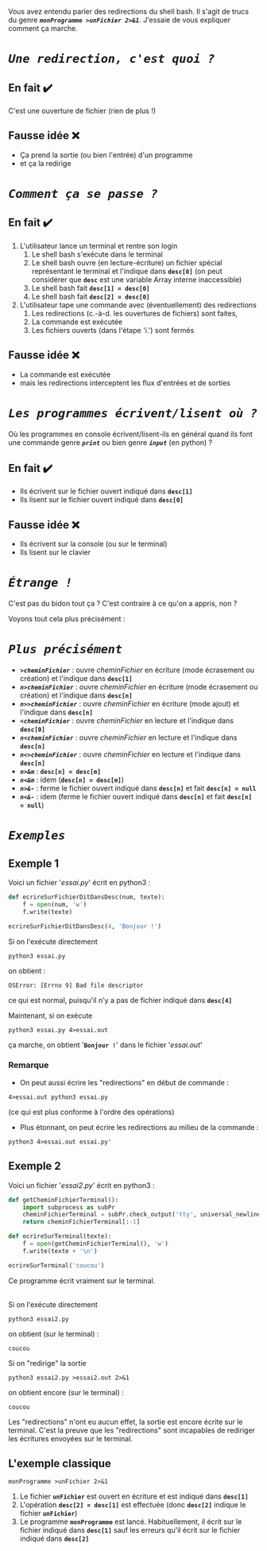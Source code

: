 Vous avez entendu parler des redirections du shell bash. Il s'agit de trucs du genre ***`monProgramme >unFichier 2>&1`***. J'essaie de vous expliquer comment ça marche.

***`Une redirection, c'est quoi ?`***
===========================

En fait :heavy_check_mark:
--------------
C'est une ouverture de fichier (rien de plus !)

Fausse idée :x:
--------------
- Ça prend la sortie (ou bien l'entrée) d'un programme
- et ça la redirige

***`Comment ça se passe ?`***
===========================

En fait :heavy_check_mark:
--------------
1. L'utilisateur lance un terminal et rentre son login
	1. Le shell bash s'exécute dans le terminal
	1. Le shell bash ouvre (en lecture-écriture) un fichier spécial représentant le terminal et l'indique dans **`desc[0]`** (on peut considérer que **`desc`** est une variable Array interne inaccessible)
	1. Le shell bash fait **`desc[1] = desc[0]`**
	1. Le shell bash fait **`desc[2] = desc[0]`**
1. L'utilisateur tape une commande avec (éventuellement) des redirections
	1. Les redirections (c.-à-d. les ouvertures de fichiers) sont faites,
	1. La commande est exécutée
	1. Les fichiers ouverts (dans l'étape 'i.') sont fermés

Fausse idée :x:
--------------
- La commande est exécutée
- mais les redirections interceptent les flux d'entrées et de sorties

***`Les programmes écrivent/lisent où ?`***
===========================
Où les programmes en console écrivent/lisent-ils en général quand ils font une commande genre ***`print`*** ou bien genre ***`input`*** (en python) ?

En fait :heavy_check_mark:
--------------
- Ils écrivent sur le fichier ouvert indiqué dans **`desc[1]`**
- Ils lisent sur le fichier ouvert indiqué dans **`desc[0]`**

Fausse idée :x:
--------------
- Ils écrivent sur la console (ou sur le terminal)
- Ils lisent sur le clavier

***`Étrange !`***
===========================
C'est pas du bidon tout ça ? C'est contraire à ce qu'on a appris, non ?

Voyons tout cela plus précisément :

***`Plus précisément`***
================
- ***`>cheminFichier`*** : ouvre *cheminFichier* en écriture (mode écrasement ou création) et l'indique dans **`desc[1]`**
- ***`n>cheminFichier`*** : ouvre *cheminFichier* en écriture (mode écrasement ou création) et l'indique dans **`desc[n]`**
- ***`n>>cheminFichier`*** : ouvre *cheminFichier* en écriture (mode ajout) et l'indique dans **`desc[n]`**
- ***`<cheminFichier`*** : ouvre *cheminFichier* en lecture et l'indique dans **`desc[0]`**
- ***`n<cheminFichier`*** : ouvre *cheminFichier* en lecture et l'indique dans **`desc[n]`**
- ***`n<>cheminFichier`*** : ouvre *cheminFichier* en lecture et l'indique dans **`desc[n]`**
- ***`n>&m`*** : **`desc[n] = desc[m]`**
- ***`n<&m`*** : idem (**`desc[n] = desc[m]`**)
- ***`n>&-`*** : ferme le fichier ouvert indiqué dans **`desc[n]`** et fait **`desc[n] = null`**
- ***`n<&-`*** : idem (ferme le fichier ouvert indiqué dans **`desc[n]`** et fait **`desc[n] = null`**)

***`Exemples`***
========

Exemple 1
----------

Voici un fichier '*essai.py*' écrit en python3 :
```python
def ecrireSurFichierDitDansDesc(num, texte):
	f = open(num, 'w')
	f.write(texte)

ecrireSurFichierDitDansDesc(4, 'Bonjour !')
```

Si on l'exécute directement
```shell
python3 essai.py
```
on obtient :
```
OSError: [Errno 9] Bad file descriptor
```
ce qui est normal, puisqu'il n'y a pas de fichier indiqué dans **`desc[4]`**

Maintenant, si on exécute
```shell
python3 essai.py 4>essai.out
```
ça marche, on obtient '**`Bonjour !`**' dans le fichier '*essai.out*'

### Remarque

- On peut aussi écrire les "redirections" en début de commande :
```shell
4>essai.out python3 essai.py
```
(ce qui est plus conforme à l'ordre des opérations)

- Plus étonnant, on peut écrire les redirections au milieu de la commande :
```shell
python3 4>essai.out essai.py'
```

Exemple 2
----------

Voici un fichier '*essai2.py*' écrit en python3 :
```python
def getCheminFichierTerminal():
	import subprocess as subPr
	cheminFichierTerminal = subPr.check_output('tty', universal_newlines=True)
	return cheminFichierTerminal[:-1]

def ecrireSurTerminal(texte):
	f = open(getCheminFichierTerminal(), 'w')
	f.write(texte + '\n')

ecrireSurTerminal('coucou')
```
Ce programme écrit vraiment sur le terminal.<br><br>

Si on l'exécute directement
```shell
python3 essai2.py
```
on obtient (sur le terminal) :
```
coucou
```

Si on "redirige" la sortie
```shell
python3 essai2.py >essai2.out 2>&1
```
on obtient encore (sur le terminal) :
```
coucou
```

Les "redirections" n'ont eu aucun effet, la sortie est encore écrite sur le terminal. C'est la preuve que les "redirections" sont incapables de rediriger les écritures envoyées sur le terminal.

L'exemple classique
-----------------------

```shell
monProgramme >unFichier 2>&1
```

1. Le fichier **`unFichier`** est ouvert en écriture et est indiqué dans **`desc[1]`**
1. L'opération **`desc[2] = desc[1]`** est effectuée (donc **`desc[2]`** indique le fichier **`unFichier`**)
1. Le programme **`monProgramme`** est lancé. Habituellement, il écrit sur le fichier indiqué dans **`desc[1]`** sauf les erreurs qu'il écrit sur le fichier indiqué dans **`desc[2]`**
